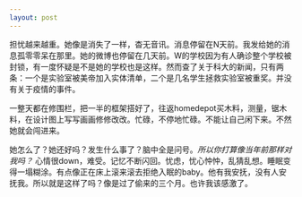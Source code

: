```yaml
---
layout: post
---
```


担忧越来越重。她像是消失了一样，杳无音讯。消息停留在N天前。我发给她的消息孤零零呆在那里。她的微博也停留在几天前。W的学校因为有人确诊整个学校被封锁，有一度怀疑是不是她的学校也是这样。然而查了关于科大的新闻，只有两条：一个是实验室被美帝加入实体清单，二个是几名学生拯救实验室被重奖。并没有关于疫情的事件。

一整天都在修围栏，把一半的框架搭好了，往返homedepot买木料，测量，锯木料，在设计图上写写画画修修改改。忙碌，不停地忙碌。不能让自己闲下来。不然她就会闯进来。

她怎么了？她还好吗？发生什么事了？脑中全是问号。_所以你打算像当年前那样对我吗？_ 心情很down，难受。记忆不断闪回。忧虑，忧心忡忡，乱猜乱想。睡眠变得一塌糊涂。有点像正在床上滚来滚去拒绝入眠的baby。他有我安抚，没有人安抚我。所以就是这样了吗？像是过了偷来的三个月。也许我该感激了。

